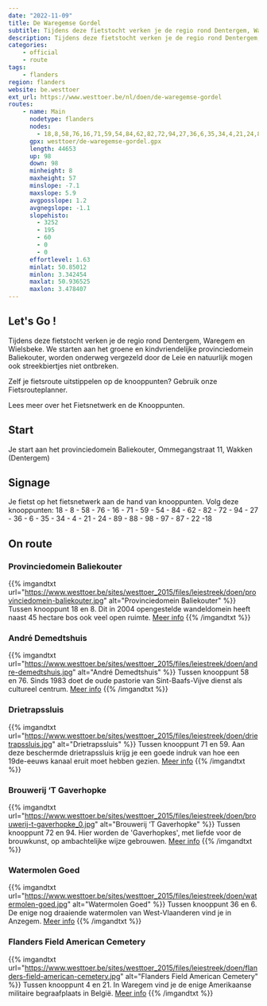 ```yaml
---
date: "2022-11-09"
title: De Waregemse Gordel
subtitle: Tijdens deze fietstocht verken je de regio rond Dentergem, Waregem en Wielsbeke
description: Tijdens deze fietstocht verken je de regio rond Dentergem, Waregem en Wielsbeke
categories:
    - official
    - route
tags:
    - flanders
region: flanders
website: be.westtoer
ext_url: https://www.westtoer.be/nl/doen/de-waregemse-gordel
routes:
    - name: Main
      nodetype: flanders
      nodes:
        - 18,8,58,76,16,71,59,54,84,62,82,72,94,27,36,6,35,34,4,21,24,89,88,98,97,87,22,18
      gpx: westtoer/de-waregemse-gordel.gpx
      length: 44653
      up: 98
      down: 98
      minheight: 8
      maxheight: 57
      minslope: -7.1
      maxslope: 5.9
      avgposslope: 1.2
      avgnegslope: -1.1
      slopehisto:
        - 3252
        - 195
        - 60
        - 0
        - 0
      effortlevel: 1.63
      minlat: 50.85012
      minlon: 3.342454
      maxlat: 50.936525
      maxlon: 3.478407
---
```


## Let's Go ! 

Tijdens deze fietstocht verken je de regio rond Dentergem, Waregem en Wielsbeke. We starten aan het groene en kindvriendelijke provinciedomein Baliekouter, worden onderweg vergezeld door de Leie en natuurlijk mogen ook streekbiertjes niet ontbreken.

Zelf je fietsroute uitstippelen op de knooppunten? Gebruik onze Fietsrouteplanner.

Lees meer over het Fietsnetwerk en de Knooppunten.

## Start

Je start aan het provinciedomein Baliekouter, Ommegangstraat 11, Wakken (Dentergem)

## Signage

Je fietst op het fietsnetwerk aan de hand van knooppunten. Volg deze knooppunten: 18 - 8 - 58 - 76 - 16 - 71 - 59 - 54 - 84 - 62 - 82 - 72 - 94 - 27 - 36 - 6 - 35 - 34 - 4 - 21 - 24 - 89 - 88 - 98 - 97 - 87 - 22 -18

## On route

### Provinciedomein Baliekouter

{{% imgandtxt url="https://www.westtoer.be/sites/westtoer_2015/files/leiestreek/doen/provinciedomein-baliekouter.jpg" alt="Provinciedomein Baliekouter" %}}
Tussen knooppunt 18 en 8.
	Dit in 2004 opengestelde wandeldomein heeft naast 45 hectare bos ook veel open ruimte.
	[Meer info](/nl/doen/provinciedomein-baliekouter)
{{% /imgandtxt %}}

### André Demedtshuis

{{% imgandtxt url="https://www.westtoer.be/sites/westtoer_2015/files/leiestreek/doen/andre-demedtshuis.jpg" alt="André Demedtshuis" %}}
Tussen knooppunt 58 en 76.
	Sinds 1983 doet de oude pastorie van Sint-Baafs-Vijve dienst als cultureel centrum.
	[Meer info](/nl/doen/andr%C3%A9-demedtshuis)
{{% /imgandtxt %}}

### Drietrapssluis

{{% imgandtxt url="https://www.westtoer.be/sites/westtoer_2015/files/leiestreek/doen/drietrapssluis.jpg" alt="Drietrapssluis" %}}
Tussen knooppunt 71 en 59.
	Aan deze beschermde drietrapssluis krijg je een goede indruk van hoe een 19de-eeuws kanaal eruit moet hebben gezien.
	[Meer info](/nl/doen/drietrapssluis)
{{% /imgandtxt %}}

### Brouwerij ‘T Gaverhopke

{{% imgandtxt url="https://www.westtoer.be/sites/westtoer_2015/files/leiestreek/doen/brouwerij-t-gaverhopke_0.jpg" alt="Brouwerij ‘T Gaverhopke" %}}
Tussen knooppunt 72 en 94.
	Hier worden de 'Gaverhopkes', met liefde voor de brouwkunst, op ambachtelijke wijze gebrouwen.
	[Meer info](/nl/eten-drinken/ambachtelijke-brouwerij-t-gaverhopke)
{{% /imgandtxt %}}

### Watermolen Goed

{{% imgandtxt url="https://www.westtoer.be/sites/westtoer_2015/files/leiestreek/doen/watermolen-goed.jpg" alt="Watermolen Goed" %}}
Tussen knooppunt 36 en 6.
	De enige nog draaiende watermolen van West-Vlaanderen vind je in Anzegem.
	[Meer info](/nl/doen/watermolen-hof-ter-walskerke)
{{% /imgandtxt %}}

### Flanders Field American Cemetery

{{% imgandtxt url="https://www.westtoer.be/sites/westtoer_2015/files/leiestreek/doen/flanders-field-american-cemetery.jpg" alt="Flanders Field American Cemetery" %}}
Tussen knooppunt 4 en 21.
	In Waregem vind je de enige Amerikaanse militaire begraafplaats in België.
	[Meer info](/nl/doen/flanders-field-american-cemetery)
{{% /imgandtxt %}}


